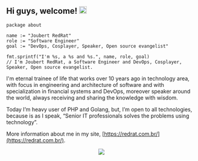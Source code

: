 ## Hi guys, welcome! <img src="https://media.giphy.com/media/hvRJCLFzcasrR4ia7z/giphy.gif" width="20" height="20">


```golang
package about

name := "Joubert RedRat"
role := "Software Engineer"
goal := "DevOps, Cosplayer, Speaker, Open source evangelist"

fmt.sprintf("I'm %s, a %s and %s.", name, role, goal)
// I'm Joubert RedRat, a Software Engineer and DevOps, Cosplayer, Speaker, Open source evangelist.
```

I'm eternal trainee of life that works over 10 years ago in technology area, with focus in engineering and architecture of software and with specialization in financial systems and DevOps, moreover speaker around the world, always receiving and sharing the knowledge with wisdom.

Today I’m heavy user of PHP and Golang, but, I’m open to all technologies, because is as I speak, “Senior IT professionals solves the problems using technology”.

More information about me in my site, [https://redrat.com.br/](https://redrat.com.br/).

<p align="center">
  <img src="https://komarev.com/ghpvc/?username=joubertredrat" />
</p>

<!-- Matomo Image Tracker-->
<img referrerpolicy="no-referrer-when-downgrade" src="https://analytics.redrat.tech/matomo.php?idsite=z2lEOmGzN3PwBvr&amp;rec=1" style="border:0" alt="" />
<!-- End Matomo -->
